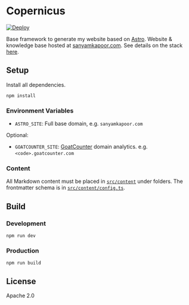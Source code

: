 # Copernicus

[![Deploy](https://github.com/activatedgeek/copernicus/actions/workflows/pages.yml/badge.svg)](https://github.com/activatedgeek/copernicus/actions/workflows/pages.yml)

Base framework to generate my website based on [Astro](https://astro.build).
Website & knowledge base hosted at [sanyamkapoor.com](https://sanyamkapoor.com).
See details on the stack [here](https://sanyamkapoor.com/kb/the-stack).

## Setup

Install all dependencies.

```shell
npm install
```

### Environment Variables

- `ASTRO_SITE`: Full base domain, e.g. `sanyamkapoor.com`

Optional:

- `GOATCOUNTER_SITE`: [GoatCounter](https://www.goatcounter.com) domain analytics. e.g. `<code>.goatcounter.com`

### Content

All Markdown content must be placed in [`src/content`](./src/content/) under folders. The frontmatter schema is in [`src/content/config.ts`](./src/content/config.ts).

## Build

### Development

```shell
npm run dev
```

### Production

```
npm run build
```

## License

Apache 2.0
